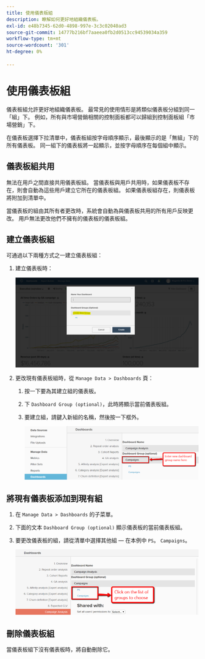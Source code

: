 ```yaml
---
title: 使用儀表板組
description: 瞭解如何更好地組織儀表板。
exl-id: e48b7345-62d0-4898-997e-3c3c02040ad3
source-git-commit: 14777b216bf7aaeea0fb2d0513cc94539034a359
workflow-type: tm+mt
source-wordcount: '301'
ht-degree: 0%

---
```


# 使用儀表板組

儀表板組允許更好地組織儀表板。 最常見的使用情形是將類似儀表板分組到同一「組」下。 例如，所有與市場營銷相關的控制面板都可以歸組到控制面板組「市場營銷」下。

在儀表板選擇下拉清單中，儀表板組按字母順序顯示，最後顯示的是「無組」下的所有儀表板。 同一組下的儀表板將一起顯示，並按字母順序在每個組中顯示。

## 儀表板組共用

無法在用戶之間直接共用儀表板組。 當儀表板與用戶共用時，如果儀表板不存在，則會自動為這些用戶建立它所在的儀表板組。 如果儀表板組存在，則儀表板將附加到清單中。

當儀表板的組由其所有者更改時，系統會自動為與儀表板共用的所有用戶反映更改。 用戶無法更改他們不擁有的儀表板的儀表板組。

## 建立儀表板組

可通過以下兩種方式之一建立儀表板組：

1. 建立儀表板時：

   ![建立儀表板組](../../assets/create-dashboard-groups-new-dashboard.png)

1. 更改現有儀表板組時，從 `Manage Data > Dashboards` 頁：

   1. 按一下要為其建立組的儀表板。

   1. 下 `Dashboard Group (optional)`，此時將顯示當前儀表板組。

   1. 要建立組，請鍵入新組的名稱，然後按一下框外。

      ![建立儀表板組](../../assets/create-dashboard-groups-existing-dashboard.png)

## 將現有儀表板添加到現有組

1. 在 `Manage Data > Dashboards` 的子菜單。

1. 下面的文本 `Dashboard Group (optional)` 顯示儀表板的當前儀表板組。

1. 要更改儀表板的組，請從清單中選擇其他組 — 在本例中 `PS`。 `Campaigns`。

   ![更改組面板](../../assets/add-existing-dashboard-existing-group.png)

## 刪除儀表板組

當儀表板組下沒有儀表板時，將自動刪除它。
